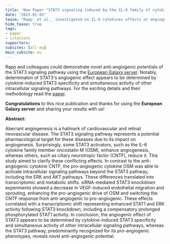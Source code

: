 ```yaml
---
title: 'New Paper "STAT3 signaling induced by the IL-6 family of cytokines modulates angiogenesis"'
date: "2023-01-03"
tease: "Rapp _et al._ investigated on IL-6 cytokines effects on angiogenesis invoking STAT3 signaling pathway, relying on the European Galaxy server"
hide_tease: true
tags:
- paper
- citations
supporters:
subsites: [all-eu]
main_subsite: eu
---
```


Rapp and colleagues could demonstrate novel anti-angiogenic potentials of the STAT3 signaling pathway using the [European Galaxy server](https://usegalaxy.eu). Notably, determinaton of STAT3's angiogenic effect  appears to be determined by cytokine-induced STAT3 specificity and simultaneous activity of other intracellular signaling pathways. For the exciting details and their methodology read the [paper](https://journals.biologists.com/jcs/article-abstract/136/1/jcs260182/286214/STAT3-signaling-induced-by-the-IL-6-family-of).

**Congratulations** to this nice publication and thanks for using the **European Galaxy server** and sharing your results with us!

**Abstract:**

Aberrant angiogenesis is a hallmark of cardiovascular and retinal neovascular disease. The STAT3 signaling pathway represents a potential pharmacological target for these diseases due to its impact on angiogenesis. Surprisingly, some STAT3 activators, such as the IL-6 cytokine family member oncostatin M (OSM), enhance angiogenesis, whereas others, such as ciliary neurotropic factor (CNTF), reduce it. This study aimed to clarify these conflicting effects. In contrast to the anti-angiogenic cytokine CNTF, the pro-angiogenic cytokine OSM was able to activate intracellular signaling pathways beyond the STAT3 pathway, including the ERK and AKT pathways. These differences translated into transcriptomic and metabolic shifts. siRNA-mediated STAT3 knockdown experiments showed a decrease in VEGF-induced endothelial migration and sprouting, enhancing the pro-angiogenic drive of OSM and switching the CNTF response from anti-angiogenic to pro-angiogenic. These effects correlated with a transcriptomic shift representing enhanced STAT1 and ERK activity following STAT3 knockdown, including a compensatory prolonged phosphorylated STAT1 activity. In conclusion, the angiogenic effect of STAT3 appears to be determined by cytokine-induced STAT3 specificity and simultaneous activity of other intracellular signaling pathways, whereas the STAT3 pathway, predominantly recognized for its pro-angiogenic phenotypes, reveals novel anti-angiogenic potential.
